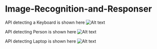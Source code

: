 # Image-Recognition-and-Responser

API detecting a Keyboard is shown here
![Alt text](https://user-images.githubusercontent.com/12893395/36145423-54724928-10d7-11e8-9bae-2023c6c6cf24.png)


API detecting Person is shown here
![Alt text](https://user-images.githubusercontent.com/12893395/36145424-54b4bbb4-10d7-11e8-8747-0ecfb9fbb317.png)


API detecting Laptop is shown here
![Alt text](https://user-images.githubusercontent.com/12893395/36145423-54724928-10d7-11e8-9bae-2023c6c6cf24.png)
